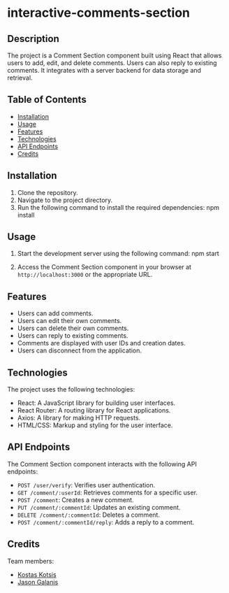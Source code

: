 # interactive-comments-section

## Description

The project is a Comment Section component built using React that allows users to add, edit, and delete comments. Users can also reply to existing comments. It integrates with a server backend for data storage and retrieval.

## Table of Contents

- [Installation](#installation)
- [Usage](#usage)
- [Features](#features)
- [Technologies](#technologies)
- [API Endpoints](#api-endpoints)
- [Credits](#credits)

## Installation

1. Clone the repository.
2. Navigate to the project directory.
3. Run the following command to install the required dependencies:
 npm install


## Usage

1. Start the development server using the following command:
 npm start


2. Access the Comment Section component in your browser at `http://localhost:3000` or the appropriate URL.

## Features

- Users can add comments.
- Users can edit their own comments.
- Users can delete their own comments.
- Users can reply to existing comments.
- Comments are displayed with user IDs and creation dates.
- Users can disconnect from the application.

## Technologies

The project uses the following technologies:

- React: A JavaScript library for building user interfaces.
- React Router: A routing library for React applications.
- Axios: A library for making HTTP requests.
- HTML/CSS: Markup and styling for the user interface.

## API Endpoints

The Comment Section component interacts with the following API endpoints:

- `POST /user/verify`: Verifies user authentication.
- `GET /comment/:userId`: Retrieves comments for a specific user.
- `POST /comment`: Creates a new comment.
- `PUT /comment/:commentId`: Updates an existing comment.
- `DELETE /comment/:commentId`: Deletes a comment.
- `POST /comment/:commentId/reply`: Adds a reply to a comment.


## Credits

Team members:

-  [Kostas Kotsis](https://github.com/zitsko)
- [Jason Galanis](https://github.com/JasonGal1337)
  






